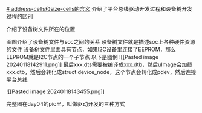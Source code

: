 [# address-cells和size-cells的含义](https://adtxl.com/index.php/archives/113.html)
介绍了平台总线驱动开发过程和设备树开发过程的区别

介绍了设备树文件所在的位置

画图介绍了设备树文件与soc之间的关系
设备树文件就是描述soc上各种硬件资源的文件
设备树文件里面具有节点，如果I2C设备里连接了EEPROM，那么EEPROM就是I2C节点的一个子节点
以下是图例
![[Pasted image 20240118142911.png]]
最后xxx.dts需要被编译成xxx.dtb，然后uImage会加载xxx.dtb，然后会转化成struct device_node，这个节点会转化成pdev，然后连接平台总线

![[Pasted image 20240118143455.png]]

完整图在day04的pic里，叫做驱动开发的三种方式
